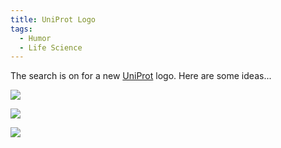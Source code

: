 ```yaml
---
title: UniProt Logo
tags:
  - Humor
  - Life Science
---
```


The search is on for a new [UniProt](http://www.uniprot.org/) logo. Here are some ideas...

![](uniprot-base.png)
  
![](uniprot-men.png)
  
![](uniprot-smoke.png)
